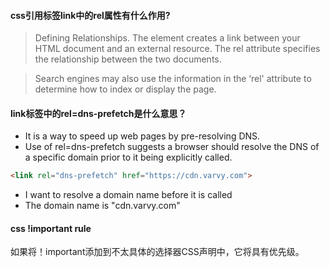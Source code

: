 #### css引用标签link中的rel属性有什么作用?

> Defining Relationships. The <link> element creates a link between your HTML document and an external resource. The rel attribute specifies the relationship between the two documents.

> Search engines may also use the information in the ‘rel' attribute to determine how to index or display the page.

#### link标签中的rel=dns-prefetch是什么意思？

* It is a way to speed up web pages by pre-resolving DNS.
* Use of rel=dns-prefetch suggests a browser should resolve the DNS of a specific domain prior to it being explicitly called.

```html
<link rel="dns-prefetch" href="https://cdn.varvy.com">
```
* I want to resolve a domain name before it is called
* The domain name is "cdn.varvy.com"

#### css !important rule

如果将！important添加到不太具体的选择器CSS声明中，它将具有优先级。